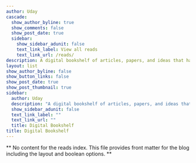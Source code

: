 ```yaml
---
author: Uday
cascade:
  show_author_byline: true
  show_comments: false
  show_post_date: true
  sidebar:
    show_sidebar_adunit: false
    text_link_label: View all reads
    text_link_url: /reads/
description: A digital bookshelf of articles, papers, and ideas that have shaped my thinking 📚
layout: list
show_author_byline: false
show_button_links: false
show_post_date: true
show_post_thumbnail: true
sidebar:
  author: Uday
  description: "A digital bookshelf of articles, papers, and ideas that have shaped my thinking 📚"
  show_sidebar_adunit: false
  text_link_label: ""
  text_link_url: ""
  title: Digital Bookshelf
title: Digital Bookshelf
---
```


** No content for the reads index. This file provides front matter for the blog including the layout and boolean options. **